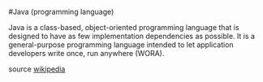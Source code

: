 #Java (programming language)

Java is a class-based, object-oriented programming language that is designed to have as few implementation dependencies as possible. It is a general-purpose programming language intended to let application developers write once, run anywhere (WORA).

source [wikipedia](https://en.wikipedia.org/wiki/Java_(programming_language))

